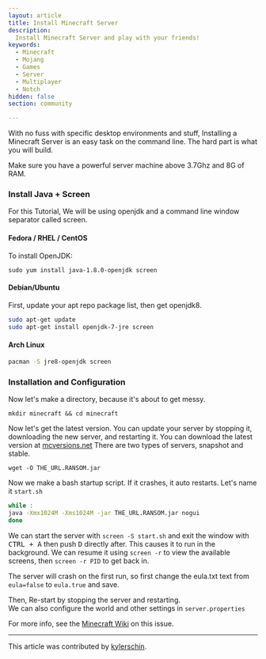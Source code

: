 ```yaml
---
layout: article
title: Install Minecraft Server
description: 
  Install Minecraft Server and play with your friends!
keywords:
  - Minecraft
  - Mojang
  - Games
  - Server
  - Multiplayer
  - Notch
hidden: false
section: community

---
```


With no fuss with specific desktop environments and stuff, Installing a Minecraft Server is an easy task on the command line. The hard part is what you will build.

Make sure you have a powerful server machine above 3.7Ghz and 8G of RAM.

### Install Java + Screen

For this Tutorial, We will be using openjdk and a command line window separator called screen.

#### Fedora / RHEL / CentOS

To install OpenJDK:  

```
sudo yum install java-1.8.0-openjdk screen
```

#### Debian/Ubuntu

First, update your apt repo package list, then get openjdk8.

```bash
sudo apt-get update
sudo apt-get install openjdk-7-jre screen
```

#### Arch Linux

```bash
pacman -S jre8-openjdk screen
```

### Installation and Configuration

Now let's make a directory, because it's about to get messy.

```
mkdir minecraft && cd minecraft
```

Now let's get the latest version. You can update your server by stopping it, downloading the new server, and restarting it. You can download the latest version at [mcversions.net](https://mcversions.net) There are two types of servers, snapshot and stable.

```
wget -O THE_URL.RANSOM.jar
```

Now we make a bash startup script. If it crashes, it auto restarts. Let's name it `start.sh`

```bash
while :
java -Xmx1024M -Xms1024M -jar THE_URL.RANSOM.jar nogui
done
```

We can start the server with `screen -S start.sh` and exit the window with <kbd>CTRL + A</kbd> then push <kbd>D</kbd> directly after. This causes it to run in the background. We can resume it using `screen -r` to view the available screens, then `screen -r PID` to get back in.  

The server will crash on the first run, so first change the eula.txt text from `eula=false` to `eula.true` and save.  

Then, Re-start by stopping the server and restarting.  
We can also configure the world and other settings in `server.properties`  

For more info, see the [Minecraft Wiki](https://minecraft.gamepedia.com/Tutorials/Setting_up_a_server) on this issue.

---

This article was contributed by [kylerschin](https://github.com/kylerschin).
